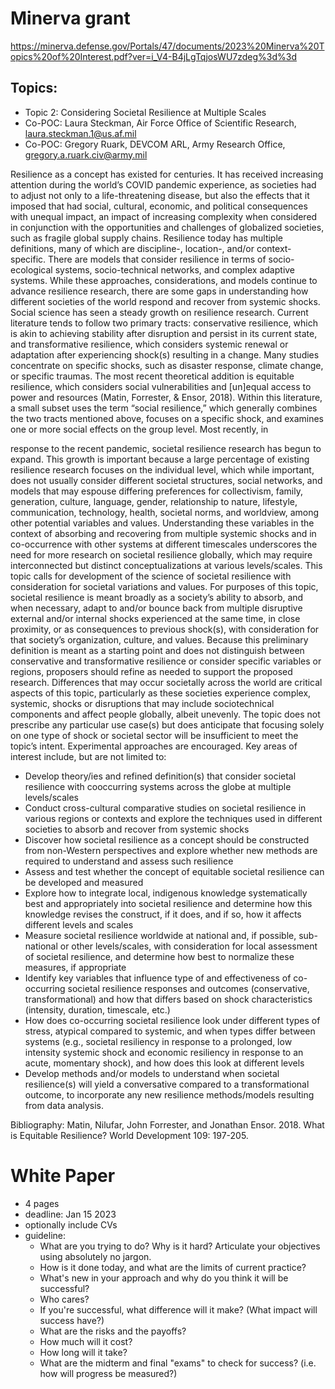 # Minerva grant 

https://minerva.defense.gov/Portals/47/documents/2023%20Minerva%20Topics%20of%20Interest.pdf?ver=i_V4-B4jLgTqjosWU7zdeg%3d%3d 

## Topics: 

+ Topic 2: Considering Societal Resilience at Multiple Scales
+ Co-POC: Laura Steckman, Air Force Office of Scientific Research, laura.steckman.1@us.af.mil
+ Co-POC: Gregory Ruark, DEVCOM ARL, Army Research Office, gregory.a.ruark.civ@army.mil


Resilience as a concept has existed for centuries. It has received increasing attention during the
world’s COVID pandemic experience, as societies had to adjust not only to a life-threatening
disease, but also the effects that it imposed that had social, cultural, economic, and political
consequences with unequal impact, an impact of increasing complexity when considered in
conjunction with the opportunities and challenges of globalized societies, such as fragile global
supply chains. Resilience today has multiple definitions, many of which are discipline-, location-,
and/or context-specific. There are models that consider resilience in terms of socio-ecological
systems, socio-technical networks, and complex adaptive systems. While these approaches,
considerations, and models continue to advance resilience research, there are some gaps in
understanding how different societies of the world respond and recover from systemic shocks.
Social science has seen a steady growth on resilience research. Current literature tends to follow
two primary tracts: conservative resilience, which is akin to achieving stability after disruption and
persist in its current state, and transformative resilience, which considers systemic renewal or
adaptation after experiencing shock(s) resulting in a change. Many studies concentrate on specific
shocks, such as disaster response, climate change, or specific traumas. The most recent theoretical
addition is equitable resilience, which considers social vulnerabilities and [un]equal access to
power and resources (Matin, Forrester, & Ensor, 2018). Within this literature, a small subset uses
the term “social resilience,” which generally combines the two tracts mentioned above, focuses on
a specific shock, and examines one or more social effects on the group level. Most recently, in 


response to the recent pandemic, societal resilience research has begun to expand. This growth is
important because a large percentage of existing resilience research focuses on the individual level,
which while important, does not usually consider different societal structures, social networks, and
models that may espouse differing preferences for collectivism, family, generation, culture,
language, gender, relationship to nature, lifestyle, communication, technology, health, societal
norms, and worldview, among other potential variables and values. Understanding these variables
in the context of absorbing and recovering from multiple systemic shocks and in co-occurrence
with other systems at different timescales underscores the need for more research on societal
resilience globally, which may require interconnected but distinct conceptualizations at various
levels/scales. This topic calls for development of the science of societal resilience with
consideration for societal variations and values.
For purposes of this topic, societal resilience is meant broadly as a society’s ability to absorb, and
when necessary, adapt to and/or bounce back from multiple disruptive external and/or internal
shocks experienced at the same time, in close proximity, or as consequences to previous shock(s),
with consideration for that society’s organization, culture, and values. Because this preliminary
definition is meant as a starting point and does not distinguish between conservative and
transformative resilience or consider specific variables or regions, proposers should refine as
needed to support the proposed research. Differences that may occur societally across the world
are critical aspects of this topic, particularly as these societies experience complex, systemic,
shocks or disruptions that may include sociotechnical components and affect people globally,
albeit unevenly.
The topic does not prescribe any particular use case(s) but does anticipate that focusing solely on
one type of shock or societal sector will be insufficient to meet the topic’s intent. Experimental
approaches are encouraged.
Key areas of interest include, but are not limited to:

+ Develop theory/ies and refined definition(s) that consider societal resilience with cooccurring systems across the globe at multiple levels/scales
+ Conduct cross-cultural comparative studies on societal resilience in various regions or
contexts and explore the techniques used in different societies to absorb and recover from
systemic shocks
+ Discover how societal resilience as a concept should be constructed from non-Western
perspectives and explore whether new methods are required to understand and assess such
resilience
+ Assess and test whether the concept of equitable societal resilience can be developed and
measured
+ Explore how to integrate local, indigenous knowledge systematically best and
appropriately into societal resilience and determine how this knowledge revises the
construct, if it does, and if so, how it affects different levels and scales
+ Measure societal resilience worldwide at national and, if possible, sub-national or other
levels/scales, with consideration for local assessment of societal resilience, and determine
how best to normalize these measures, if appropriate
+ Identify key variables that influence type of and effectiveness of co-occurring societal
resilience responses and outcomes (conservative, transformational) and how that differs
based on shock characteristics (intensity, duration, timescale, etc.)
+ How does co-occurring societal resilience look under different types of stress, atypical
compared to systemic, and when types differ between systems (e.g., societal resiliency in
response to a prolonged, low intensity systemic shock and economic resiliency in response
to an acute, momentary shock), and how does this look at different levels
+ Develop methods and/or models to understand when societal resilience(s) will yield a
conversative compared to a transformational outcome, to incorporate any new resilience
methods/models resulting from data analysis.


Bibliography:
Matin, Nilufar, John Forrester, and Jonathan Ensor. 2018. What is Equitable Resilience? World
Development 109: 197-205.




# White Paper 

+ 4 pages
+ deadline: Jan 15 2023
+ optionally include CVs
+ guideline: 
    - What are you trying to do? Why is it hard? Articulate your objectives using absolutely no jargon. 
    - How is it done today, and what are the limits of current practice? 
    - What's new in your approach and why do you think it will be successful? 
    - Who cares? 
    - If you're successful, what difference will it make? (What impact will success have?) 
    - What are the risks and the payoffs? 
    - How much will it cost? 
    - How long will it take? 
    - What are the midterm and final "exams" to check for success? (i.e. how will progress be measured?)